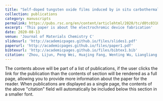```yaml
---
title: "Self-doped tungsten oxide films induced by in situ carbothermal reduction for high performance electrochromic devices"
collection: publications
category: manuscripts
permalink: https://pubs.rsc.org/en/content/articlehtml/2020/tc/d0tc03103h
excerpt: 'This paper is about the electrochromic device fabrication'
date: 2020-08-13
venue: 'Journal of Materials Chemistry C'
slidesurl: 'http://academicpages.github.io/files/slides1.pdf'
paperurl: 'http://academicpages.github.io/files/paper1.pdf'
bibtexurl: 'http://academicpages.github.io/files/bibtex1.bib'
citation: 'Zhou, Lijun, Peng Wei, Huajing Fang, Wenting Wu, Liangliang Wu, and Hong Wang. "Self-doped tungsten oxide films induced by in situ carbothermal reduction for high performance electrochromic devices." Journal of Materials Chemistry C 8, no. 40 (2020): 13999-14006.'
---
```

The contents above will be part of a list of publications, if the user clicks the link for the publication than the contents of section will be rendered as a full page, allowing you to provide more information about the paper for the reader. When publications are displayed as a single page, the contents of the above "citation" field will automatically be included below this section in a smaller font.
